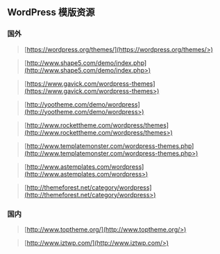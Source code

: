 ## WordPress 模版资源

### 国外

> [https://wordpress.org/themes/](https://wordpress.org/themes/>)

> [http://www.shape5.com/demo/index.php](http://www.shape5.com/demo/index.php>)

> [https://www.gavick.com/wordpress-themes](https://www.gavick.com/wordpress-themes>)

> [http://yootheme.com/demo/wordpress](http://yootheme.com/demo/wordpress>)

> [http://www.rockettheme.com/wordpress/themes](http://www.rockettheme.com/wordpress/themes>)

> [http://www.templatemonster.com/wordpress-themes.php](http://www.templatemonster.com/wordpress-themes.php>)

> [http://www.astemplates.com/wordpress](http://www.astemplates.com/wordpress>)

> [http://themeforest.net/category/wordpress](http://themeforest.net/category/wordpress>)

### 国内

> [http://www.toptheme.org/](http://www.toptheme.org/>)

> [http://www.iztwp.com/](http://www.iztwp.com/>)